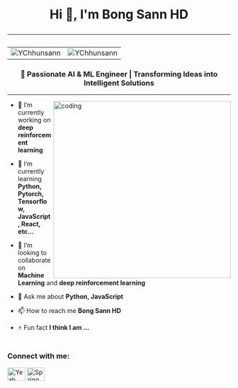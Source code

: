 <h1 align="center">
  Hi 👋, I'm Bong Sann HD
  <hr />
  <table align="center">
    <tr border: none;>
      <td><img src="https://komarev.com/ghpvc/?username=YChhunsann&label=Profile%20views&color=be4d25&style=for-the-badge" alt="YChhunsann" /></td>
      <td><img src="https://img.shields.io/github/followers/YChhunsann?label=Followers&style=for-the-badge" alt="YChhunsann" /></td>
    </tr>
</table>
</h1>

<h3 align="center">🚀 Passionate AI & ML Engineer | Transforming Ideas into Intelligent Solutions</h3>

<hr />

<img align="right" alt="coding" width="400" src="https://media.giphy.com/media/l44QzsOLXxcrigdgI/giphy.gif">

- 🔭 I’m currently working on **deep reinforcement learning**

- 🌱 I’m currently learning **Python, Pytorch, Tensorflow, JavaScript, React, etc...**

- 👯 I’m looking to collaborate on **Machine Learning** and **deep reinforcement learning**

- 💬 Ask me about **Python, JavaScript**

- 📫 How to reach me **Bong Sann HD**

- ⚡ Fun fact **I think I am ...**

# 

<h3 align="left">Connect with me:</h3>
<p align="left">
<!-- <a href="https://stackoverflow.com/users/soy vitou" target="blank"><img align="center" src="https://raw.githubusercontent.com/rahuldkjain/github-profile-readme-generator/master/src/images/icons/Social/stack-overflow.svg" alt="soy vitou" height="30" width="40" /></a>
<a href="https://kaggle.com/soy vitou" target="blank"><img align="center" src="https://raw.githubusercontent.com/rahuldkjain/github-profile-readme-generator/master/src/images/icons/Social/kaggle.svg" alt="soy vitou" height="30" width="40" /></a> -->
<a href="https://www.facebook.com/sann.ychhun.399?mibextid=JRoKGi" target="blank"><img align="center" src="https://raw.githubusercontent.com/rahuldkjain/github-profile-readme-generator/master/src/images/icons/Social/facebook.svg" alt="Yeab Chhunsann" height="30" width="40" /></a>
<!-- <a href="https://instagram.com/soyvitoupro" target="blank"><img align="center" src="https://raw.githubusercontent.com/rahuldkjain/github-profile-readme-generator/master/src/images/icons/Social/instagram.svg" alt="soyvitoupro" height="30" width="40" /></a> -->
<a href="https://www.youtube.com/@Springmountain-e5j" target="blank"><img align="center" src="https://raw.githubusercontent.com/rahuldkjain/github-profile-readme-generator/master/src/images/icons/Social/youtube.svg" alt="Spring Mountain" height="30" width="40" /></a>
<!-- <a href="https://www.leetcode.com/soy vitou pro" target="blank"><img align="center" src="https://raw.githubusercontent.com/rahuldkjain/github-profile-readme-generator/master/src/images/icons/Social/leet-code.svg" alt="soy vitou pro" height="30" width="40" /></a> -->
<!-- <a href="https://discord.gg/Vitou Pro" target="blank"><img align="center" src="https://raw.githubusercontent.com/rahuldkjain/github-profile-readme-generator/master/src/images/icons/Social/discord.svg" alt="Vitou Pro" height="30" width="40" /></a> -->
</p>

<br />

#

